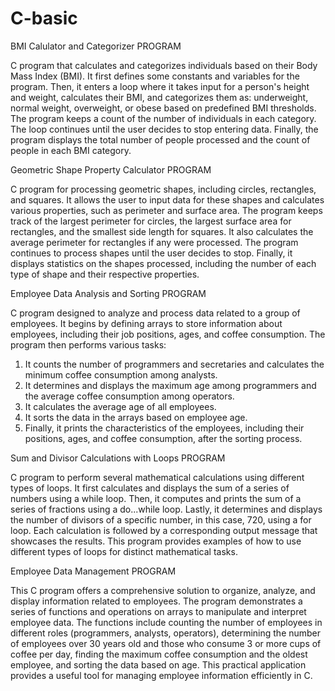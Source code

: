 # C-basic

BMI Calulator and Categorizer PROGRAM

C program that calculates and categorizes individuals based on their Body Mass Index (BMI). 
It first defines some constants and variables for the program. 
Then, it enters a loop where it takes input for a person's height and weight, calculates their BMI, and categorizes them as:
underweight, normal weight, overweight, or obese based on predefined BMI thresholds. 
The program keeps a count of the number of individuals in each category. 
The loop continues until the user decides to stop entering data. 
Finally, the program displays the total number of people processed and the count of people in each BMI category.


Geometric Shape Property Calculator PROGRAM

C program for processing geometric shapes, including circles, rectangles, and squares. 
It allows the user to input data for these shapes and calculates various properties, such as perimeter and surface area. 
The program keeps track of the largest perimeter for circles, the largest surface area for rectangles, and the smallest side length for squares. 
It also calculates the average perimeter for rectangles if any were processed. 
The program continues to process shapes until the user decides to stop. 
Finally, it displays statistics on the shapes processed, including the number of each type of shape and their respective properties.


Employee Data Analysis and Sorting PROGRAM

C program designed to analyze and process data related to a group of employees. 
It begins by defining arrays to store information about employees, including their job positions, ages, and coffee consumption. 
The program then performs various tasks:
1.  It counts the number of programmers and secretaries and calculates the minimum coffee consumption among analysts.
2.  It determines and displays the maximum age among programmers and the average coffee consumption among operators.
3.  It calculates the average age of all employees.
4.  It sorts the data in the arrays based on employee age.
5.  Finally, it prints the characteristics of the employees, including their positions, ages, and coffee consumption, after the sorting process.


Sum and Divisor Calculations with Loops PROGRAM

C program to perform several mathematical calculations using different types of loops. 
It first calculates and displays the sum of a series of numbers using a while loop. 
Then, it computes and prints the sum of a series of fractions using a do...while loop. 
Lastly, it determines and displays the number of divisors of a specific number, in this case, 720, using a for loop. 
Each calculation is followed by a corresponding output message that showcases the results. 
This program provides examples of how to use different types of loops for distinct mathematical tasks.


Employee Data Management PROGRAM

This C program offers a comprehensive solution to organize, analyze, and display information related to employees. 
The program demonstrates a series of functions and operations on arrays to manipulate and interpret employee data. 
The functions include counting the number of employees in different roles (programmers, analysts, operators), determining the number of employees over 30 years old and those who consume 3 or more cups of coffee per day, finding the maximum coffee consumption and the oldest employee, and sorting the data based on age. 
This practical application provides a useful tool for managing employee information efficiently in C.
